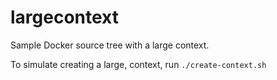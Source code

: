 # largecontext

Sample Docker source tree with a large context.

To simulate creating a large, context, run `./create-context.sh`
